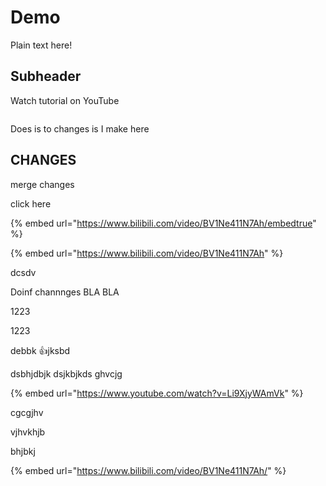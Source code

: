 # Demo

Plain text here!

## Subheader

Watch tutorial on YouTube

<figure><img src=".gitbook/assets/CleanShot 2022-12-14 at 12.35.29@2x.png" alt=""><figcaption></figcaption></figure>

Does is to changes is I make here

## CHANGES



merge changes

click here

{% embed url="https://www.bilibili.com/video/BV1Ne411N7Ah/embedtrue" %}

{% embed url="https://www.bilibili.com/video/BV1Ne411N7Ah" %}

dcsdv



Doinf channnges BLA BLA



1223

1223

debbk :thumbsup:jksbd

dsbhjdbjk dsjkbjkds ghvcjg

{% embed url="https://www.youtube.com/watch?v=Li9XjyWAmVk" %}

cgcgjhv

vjhvkhjb

bhjbkj

{% embed url="https://www.bilibili.com/video/BV1Ne411N7Ah/" %}
